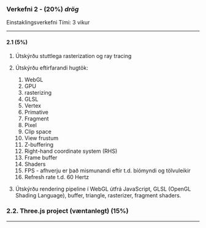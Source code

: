 ### Verkefni 2 - (20%) _drög_

Einstaklingsverkefni
Tími: 3 vikur

---

#### 2.1 (5%)
1. Útskýrðu stuttlega rasterization og ray tracing
1. Útskýrðu eftirfarandi hugtök:

    1.	WebGL
    2.	GPU
    3.	rasterizing
    4.	GLSL 
    5.	Vertex
    6.	Primative 
    7.	Fragment 
    8.	Pixel
    9.	Clip space
    10.	View frustum
    11.	Z-buffering
    12.	Right-hand coordinate system (RHS)
    13.	Frame buffer
    14.	Shaders
    15.	FPS - afhverju er það mismunandi eftir t.d. bíómyndi og tölvuleikir
    16.	Refresh rate t.d. 60 Hertz
    
1. Útskýrðu rendering pipeline í WebGL útfrá JavaScript, GLSL (OpenGL Shading Language), buffer, triangle, rasterizer, fragment shaders.

### 2.2. Three.js project (væntanlegt) (15%)

---
